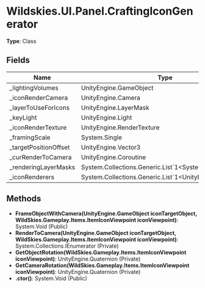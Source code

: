﻿# Wildskies.UI.Panel.CraftingIconGenerator

**Type**: Class

## Fields

| Name | Type | Access |
|------|------|--------|
| _lightingVolumes | UnityEngine.GameObject | Private |
| _iconRenderCamera | UnityEngine.Camera | Private |
| _layerToUseForIcons | UnityEngine.LayerMask | Private |
| _keyLight | UnityEngine.Light | Private |
| _iconRenderTexture | UnityEngine.RenderTexture | Private |
| _framingScale | System.Single | Private |
| _targetPositionOffset | UnityEngine.Vector3 | Private |
| _curRenderToCamera | UnityEngine.Coroutine | Private |
| _renderingLayerMasks | System.Collections.Generic.List`1<System.UInt32> | Private |
| _iconRenderers | System.Collections.Generic.List`1<UnityEngine.Renderer> | Private |

## Methods

- **FrameObjectWithCamera(UnityEngine.GameObject iconTargetObject, WildSkies.Gameplay.Items.ItemIconViewpoint iconViewpoint)**: System.Void (Public)
- **RenderToCamera(UnityEngine.GameObject iconTargetObject, WildSkies.Gameplay.Items.ItemIconViewpoint iconViewpoint)**: System.Collections.IEnumerator (Private)
- **GetObjectRotation(WildSkies.Gameplay.Items.ItemIconViewpoint iconViewpoint)**: UnityEngine.Quaternion (Private)
- **GetCameraRotation(WildSkies.Gameplay.Items.ItemIconViewpoint iconViewpoint)**: UnityEngine.Quaternion (Private)
- **.ctor()**: System.Void (Public)

